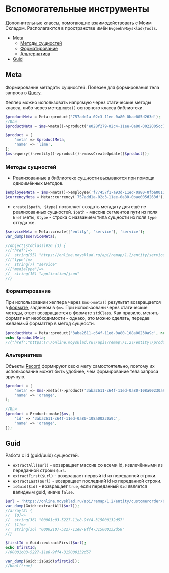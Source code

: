 # Вспомогательные инструменты

Дополнительные классы, помогающие взаимодействовать с Моим Складом. Располагаются в пространстве имён `Evgeek\Moysklad\Tools`.

* [Meta](/docs/tools.md#meta)
  * [Методы сущностей](/docs/formatters.md#методы-сущностей)
  * [Форматирование](/docs/formatters.md#форматирование)
  * [Альтернатива](/docs/formatters.md#альтернатива)
* [Guid](/docs/tools.md#guid)

## Meta

Формирование метадаты сущностей. Полезен для формирования тела запроса в [Query](/docs/query_builder.md).

Хелпер можно использовать напрямую через статические методы класса, либо через метод `meta()` основного класса библиотеки. 

```php
$productMeta = Meta::product('757add1a-02c3-11ee-0a80-0bae005d263d');
//Или
$productMeta = $ms->meta()->product('e028f279-02c4-11ee-0a80-0022005cc7f4');

$product = [
    'meta' => $productMeta,
    'name' => 'lime',
];
$ms->query()->entity()->product()->massCreateUpdate([$product]);
```

### Методы сущностей

* Реализованные в библиотеке сущности вызываются при помощи одноимённых методов.

```php
$employeeMeta = $ms->meta()->employee('f77457f1-a93d-11ed-0a80-0fba0011a6f6');
$currencyMeta = Meta::currency('757add1a-02c3-11ee-0a80-0bae005d263d');
```

* `create($path, $type)` позволяет создать метадату для ещё не реализованных сущностей. `$path` - массив сегментов пути из поля `href` меты, `$type` - строка с названием типа сущности из поля `type` оттуда же.

```php
$serviceMeta = Meta::create(['entity', 'service'], 'service');
var_dump($serviceMeta);

//object(stdClass)#26 (3) {
//["href"]=>
//  string(55) "https://online.moysklad.ru/api/remap/1.2/entity/service"
//["type"]=>
//  string(7) "service"
//["mediaType"]=>
//  string(16) "application/json"
//}
```

### Форматирование

При использовании хелпера через `$ms->meta()` результат возвращается в [формате](/docs/formatters.md), заданном в `$ms`. При использовани через статические методы, ответ возвращается в формате `stdClass`. Как правило, менять формат нет необходимости - однако, это можно сделать, передав желаемый форматтер в метод сущности.

```php
$productMeta = Meta::product('3aba2611-c64f-11ed-0a80-108a00230a9c', new StringFormat());
echo $productMeta;
//{"href":"https:\/\/online.moysklad.ru\/api\/remap\/1.2\/entity\/product\/3aba2611-c64f-11ed-0a80-108a00230a9c","type":"product","mediaType":"application\/json"}
```

### Альтернатива

Объекты [Record](/docs/active_record.md) формируют свою мету самостоятельно, поэтому их использование может быть удобнее, чем формирование тела запроса вручную.

```php
$product = [
    'meta' => $ms->meta()->product('3aba2611-c64f-11ed-0a80-108a00230a9c'),
    'name' => 'orange',
];

//Или
$product = Product::make($ms, [
    'id' => '3aba2611-c64f-11ed-0a80-108a00230a9c',
    'name' => 'orange',
]);
```


## Guid

Работа с id (guid/uuid) сущностей.

* `extractAll($url)` - возвращает массив со всеми id, извлечёнными из переданной строки `$url`.
* `extractFirst($url)` - возвращает первый id из переданной строки.
* `extractLast($url)` - возвращает последний id из переданной строки.
* `isGuid($id)` - возвращает `true`, если переданный `$id` является валидным guid, иначе `false`.

```php
$url = 'https://online.moysklad.ru/api/remap/1.2/entity/customerorder/00001c03-5227-11e8-9ff4-315000132d57/positions/00002107-5227-11e8-9ff4-315000132d58';
var_dump(Guid::extractAll($url));
//array(2) {
//  [0]=>
//  string(36) "00001c03-5227-11e8-9ff4-315000132d57"
//  [1]=>
//  string(36) "00002107-5227-11e8-9ff4-315000132d58"
//}

$firstId = Guid::extractFirst($url);
echo $firstId;
//00001c03-5227-11e8-9ff4-315000132d57

var_dump(Guid::isGuid($firstId));
//bool(true)
```